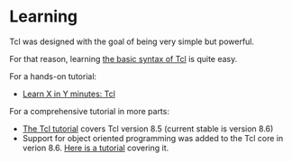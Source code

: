 # Learning

Tcl was designed with the goal of being very simple but powerful.

For that reason, learning 
[the basic syntax of Tcl](https://tcl.tk/man/tcl8.6/TclCmd/Tcl.htm)
is quite easy.

For a hands-on tutorial:
 - [Learn X in Y minutes: Tcl](https://learnxinyminutes.com/docs/tcl/)

For a comprehensive tutorial in more parts:
 - [The Tcl tutorial](https://www.tcl.tk/man/tcl8.5/tutorial/tcltutorial.html) covers Tcl version 8.5 (current stable is version 8.6)
 - Support for object oriented programming was added to the Tcl core in verion 8.6.
   [Here is a tutorial](https://www.magicsplat.com/articles/oo.html) covering it.
